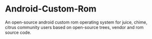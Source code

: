 # Android-Custom-Rom
An open-source android custom rom operating system for juice, chime, citrus community users based on open-source trees, vendor and rom source code.
